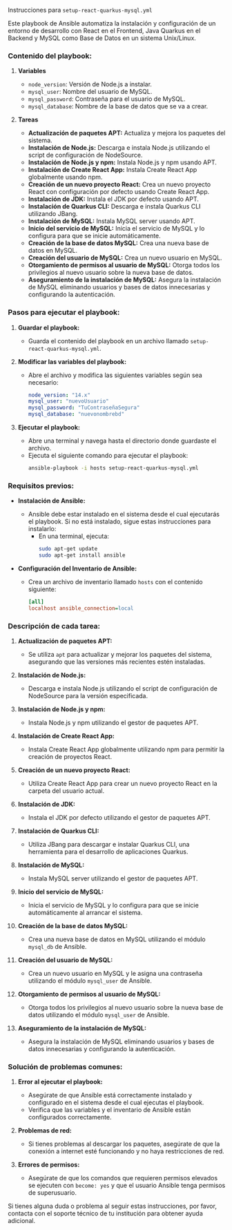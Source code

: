 Instrucciones para `setup-react-quarkus-mysql.yml`

Este playbook de Ansible automatiza la instalación y configuración de un entorno de desarrollo con React en el Frontend, Java Quarkus en el Backend y MySQL como Base de Datos en un sistema Unix/Linux.

### Contenido del playbook:

1. **Variables**
   - `node_version`: Versión de Node.js a instalar.
   - `mysql_user`: Nombre del usuario de MySQL.
   - `mysql_password`: Contraseña para el usuario de MySQL.
   - `mysql_database`: Nombre de la base de datos que se va a crear.

2. **Tareas**
   - **Actualización de paquetes APT:** Actualiza y mejora los paquetes del sistema.
   - **Instalación de Node.js:** Descarga e instala Node.js utilizando el script de configuración de NodeSource.
   - **Instalación de Node.js y npm:** Instala Node.js y npm usando APT.
   - **Instalación de Create React App:** Instala Create React App globalmente usando npm.
   - **Creación de un nuevo proyecto React:** Crea un nuevo proyecto React con configuración por defecto usando Create React App.
   - **Instalación de JDK:** Instala el JDK por defecto usando APT.
   - **Instalación de Quarkus CLI:** Descarga e instala Quarkus CLI utilizando JBang.
   - **Instalación de MySQL:** Instala MySQL server usando APT.
   - **Inicio del servicio de MySQL:** Inicia el servicio de MySQL y lo configura para que se inicie automáticamente.
   - **Creación de la base de datos MySQL:** Crea una nueva base de datos en MySQL.
   - **Creación del usuario de MySQL:** Crea un nuevo usuario en MySQL.
   - **Otorgamiento de permisos al usuario de MySQL:** Otorga todos los privilegios al nuevo usuario sobre la nueva base de datos.
   - **Aseguramiento de la instalación de MySQL:** Asegura la instalación de MySQL eliminando usuarios y bases de datos innecesarias y configurando la autenticación.

### Pasos para ejecutar el playbook:

1. **Guardar el playbook:**
   - Guarda el contenido del playbook en un archivo llamado `setup-react-quarkus-mysql.yml`.

2. **Modificar las variables del playbook:**
   - Abre el archivo y modifica las siguientes variables según sea necesario:
     ```yaml
     node_version: "14.x"
     mysql_user: "nuevoUsuario"
     mysql_password: "TuContraseñaSegura"
     mysql_database: "nuevonombrebd"
     ```

3. **Ejecutar el playbook:**
   - Abre una terminal y navega hasta el directorio donde guardaste el archivo.
   - Ejecuta el siguiente comando para ejecutar el playbook:
     ```sh
     ansible-playbook -i hosts setup-react-quarkus-mysql.yml
     ```

### Requisitos previos:

- **Instalación de Ansible:**
  - Ansible debe estar instalado en el sistema desde el cual ejecutarás el playbook. Si no está instalado, sigue estas instrucciones para instalarlo:
    - En una terminal, ejecuta:
      ```sh
      sudo apt-get update
      sudo apt-get install ansible
      ```

- **Configuración del Inventario de Ansible:**
  - Crea un archivo de inventario llamado `hosts` con el contenido siguiente:
    ```ini
    [all]
    localhost ansible_connection=local
    ```

### Descripción de cada tarea:

1. **Actualización de paquetes APT:**
   - Se utiliza `apt` para actualizar y mejorar los paquetes del sistema, asegurando que las versiones más recientes estén instaladas.

2. **Instalación de Node.js:**
   - Descarga e instala Node.js utilizando el script de configuración de NodeSource para la versión especificada.

3. **Instalación de Node.js y npm:**
   - Instala Node.js y npm utilizando el gestor de paquetes APT.

4. **Instalación de Create React App:**
   - Instala Create React App globalmente utilizando npm para permitir la creación de proyectos React.

5. **Creación de un nuevo proyecto React:**
   - Utiliza Create React App para crear un nuevo proyecto React en la carpeta del usuario actual.

6. **Instalación de JDK:**
   - Instala el JDK por defecto utilizando el gestor de paquetes APT.

7. **Instalación de Quarkus CLI:**
   - Utiliza JBang para descargar e instalar Quarkus CLI, una herramienta para el desarrollo de aplicaciones Quarkus.

8. **Instalación de MySQL:**
   - Instala MySQL server utilizando el gestor de paquetes APT.

9. **Inicio del servicio de MySQL:**
   - Inicia el servicio de MySQL y lo configura para que se inicie automáticamente al arrancar el sistema.

10. **Creación de la base de datos MySQL:**
    - Crea una nueva base de datos en MySQL utilizando el módulo `mysql_db` de Ansible.

11. **Creación del usuario de MySQL:**
    - Crea un nuevo usuario en MySQL y le asigna una contraseña utilizando el módulo `mysql_user` de Ansible.

12. **Otorgamiento de permisos al usuario de MySQL:**
    - Otorga todos los privilegios al nuevo usuario sobre la nueva base de datos utilizando el módulo `mysql_user` de Ansible.

13. **Aseguramiento de la instalación de MySQL:**
    - Asegura la instalación de MySQL eliminando usuarios y bases de datos innecesarias y configurando la autenticación.

### Solución de problemas comunes:

1. **Error al ejecutar el playbook:**
   - Asegúrate de que Ansible está correctamente instalado y configurado en el sistema desde el cual ejecutas el playbook.
   - Verifica que las variables y el inventario de Ansible están configurados correctamente.

2. **Problemas de red:**
   - Si tienes problemas al descargar los paquetes, asegúrate de que la conexión a internet esté funcionando y no haya restricciones de red.

3. **Errores de permisos:**
   - Asegúrate de que los comandos que requieren permisos elevados se ejecuten con `become: yes` y que el usuario Ansible tenga permisos de superusuario.

Si tienes alguna duda o problema al seguir estas instrucciones, por favor, contacta con el soporte técnico de tu institución para obtener ayuda adicional.
